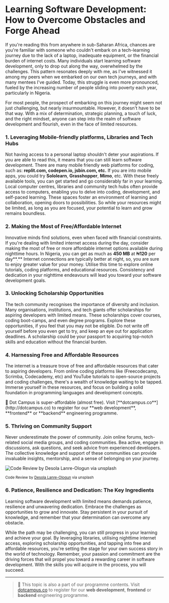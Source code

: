 # Learning Software Development: How to Overcome Obstacles and Forge Ahead

If you're reading this from anywhere in sub-Saharan Africa, chances are you're familiar with someone who couldn't embark on a tech-learning journey due to the lack of a laptop, inadequate equipment, or the financial burden of internet costs. Many individuals start learning software development, only to drop out along the way, overwhelmed by the challenges. This pattern resonates deeply with me, as I've witnessed it among my peers when we embarked on our own tech journeys, and with many mentees I've guided. Today, this struggle is even more pronounced, fueled by the increasing number of people sliding into poverty each year, particularly in Nigeria.

For most people, the prospect of embarking on this journey might seem not just challenging, but nearly insurmountable. However, it doesn't have to be that way. With a mix of determination, strategic planning, a touch of luck, and the right mindset, anyone can step into the realm of software development and flourish, even in the face of limited resources.

### **1. Leveraging Mobile-friendly platforms, Libraries and Tech Hubs**

Not having access to a personal laptop shouldn't deter your aspirations. If you are able to read this, it means that you can still learn software development. There are many mobile friendly web platforms for coding, such as: **replit.com, codepen.io, jsbin.com, etc.** If you are into mobile apps, you could try **Sololearn**, **Grasshopper**, **Mimo**, etc. With these freely available tools, you can get started and go considerably far in your learning. Local computer centres, libraries and community tech hubs often provide access to computers, enabling you to delve into coding, development, and self-paced learning. These spaces foster an environment of learning and collaboration, opening doors to possibilities. So while your resources might be limited, as long as you are focused, your potential to learn and grow remains boundless.

### **2. Making the Most of Free/Affordable Internet**

Innovative minds find solutions, even when faced with financial constraints. If you're dealing with limited internet access during the day, consider making the most of free or more affordable internet options available during nighttime hours. In Nigeria, you can get as much as **450 MB** at ₦**120** per day**.** Internet connections are typically better at night, so, you are sure to enjoy greater value for your money. Utilise this time to explore online tutorials, coding platforms, and educational resources. Consistency and dedication in your nighttime endeavours will lead you toward your software development goals.

### **3. Unlocking Scholarship Opportunities**

The tech community recognises the importance of diversity and inclusion. Many organisations, institutions, and tech giants offer scholarships for aspiring developers with limited means. These scholarships cover courses, coding boot-camps, and even degree programs. Explore these opportunities, if you feel that you may not be eligible. Do not write off yourself before you even get to try, and keep an eye out for application deadlines. A scholarship could be your passport to acquiring top-notch skills and education without the financial burden.

### **4. Harnessing Free and Affordable Resources**

The internet is a treasure trove of free and affordable resources that cater to aspiring developers. From online coding platforms like (Freecodecamp, Scrimba, Codecademy, etc) and YouTube tutorials to open-source projects and coding challenges, there's a wealth of knowledge waiting to be tapped. Immerse yourself in these resources, and focus on building a solid foundation in programming languages and development concepts.

<aside>
📢 Dot Campus is super-affordable (almost free). Visit [**dotcampus.co**](http://dotcampus.co) to register for our **web development**, **frontend** or **backend** engineering programme.

</aside>

### **5. Thriving on Community Support**

Never underestimate the power of community. Join online forums, tech-related social media groups, and coding communities. Bea active, engage in discussions, ask questions, and seek advice from experienced developers. The collective knowledge and support of these communities can provide invaluable insights, mentorship, and a sense of belonging on your journey.

![Code Review by [Desola Lanre-Ologun](https://unsplash.com/@disruptxn) via unsplash](https://images.unsplash.com/photo-1531482615713-2afd69097998?ixlib=rb-4.0.3&ixid=M3wxMjA3fDB8MHxwaG90by1wYWdlfHx8fGVufDB8fHx8fA%3D%3D&auto=format&fit=crop&w=2670&q=80)

<sup>Code Review by [Desola Lanre-Ologun](https://unsplash.com/@disruptxn) via unsplash</sup>

### **6. Patience, Resilience and Dedication: The Key Ingredients**

Learning software development with limited means demands patience, resilience and unwavering dedication. Embrace the challenges as opportunities to grow and innovate. Stay persistent in your pursuit of knowledge, and remember that your determination can overcome any obstacle.

While the path may be challenging, you can still progress in your learning and achieve your goal. By leveraging libraries, utilising nighttime internet access, exploring scholarship opportunities, and tapping into free and affordable resources, you're setting the stage for your own success story in the world of technology. Remember, your passion and commitment are the driving forces that will propel you toward a rewarding career in software development. With the skills you will acquire in the process, you will succeed.

---

> 📢 This topic is also a part of our programme contents. Visit [dotcampus.co](http://dotcampus.co) to register for our **web development**, **frontend** or **backend** engineering programme.
